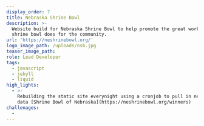 ```yaml
---
display_order: 7
title: Nebraska Shrine Bowl
description: >-
  Website build for Nebraska Shrine Bowl to help promote the great work the
  shrine bowl does for the community.
url: 'https://neshrinebowl.org/'
logo_image_path: /uploads/nsb.jpg
teaser_image_path:
role: Lead Developer
tags:
  - javascript
  - jekyll
  - liquid
high_lights:
  - >-
    Rebuilding the static site everynight using a cronjob to pull in new winners
    data [Shrine Bowl of Nebraska](https://neshrinebowl.org/winners)
challenages:
  -
---
```


